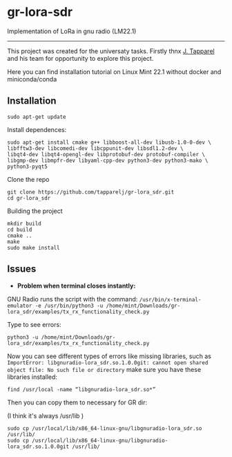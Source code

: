# gr-lora-sdr
Implementation of LoRa in gnu radio (LM22.1)
*** 
This project was created for the universaty tasks. 
Firstly thnx [J. Tapparel](https://github.com/tapparelj/gr-lora_sdr) and his team for opportunity to explore this project. 

Here you can find installation tutorial on Linux Mint 22.1 without docker and miniconda/conda

## Installation

```
sudo apt-get update
```
Install dependences:
```
sudo apt-get install cmake g++ libboost-all-dev libusb-1.0-0-dev \
libfftw3-dev libcomedi-dev libcppunit-dev libsdl1.2-dev \
libqt4-dev libqt4-opengl-dev libprotobuf-dev protobuf-compiler \
libgmp-dev libmpfr-dev libyaml-cpp-dev python3-dev python3-mako \
python3-pyqt5
```
Clone the repo
```
git clone https://github.com/tapparelj/gr-lora_sdr.git
cd gr-lora_sdr
```
Building the project 
```
mkdir build
cd build
cmake ..
make
sudo make install
```
## Issues
- **Problem when terminal closes instantly:**

GNU Radio runs the script with the command:
`/usr/bin/x-terminal-emulator -e /usr/bin/python3 -u /home/mint/Downloads/gr-lora_sdr/examples/tx_rx_functionality_check.py`

Type to see errors:
```
python3 -u /home/mint/Downloads/gr-lora_sdr/examples/tx_rx_functionality_check.py
```
Now you can see different types of errors like missing libraries, such as `ImportError: libgnuradio-lora_sdr.so.1.0.0git: cannot open shared object file: No such file or directory`
make sure you have these libraries installed:
```
find /usr/local -name “libgnuradio-lora_sdr.so*”
```
Then you can copy them to necessary for GR dir:

(I think it's always /usr/lib )
```
sudo cp /usr/local/lib/x86_64-linux-gnu/libgnuradio-lora_sdr.so /usr/lib/
sudo cp /usr/local/lib/x86_64-linux-gnu/libgnuradio-lora_sdr.so.1.0.0git /usr/lib/
```






